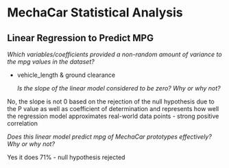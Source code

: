# MechaCar Statistical Analysis

## Linear Regression to Predict MPG

  _Which variables/coefficients provided a non-random amount of variance to the mpg values in the dataset?_

- vehicle_length & ground clearance

  _Is the slope of the linear model considered to be zero? Why or why not?_

No, the slope is not 0 based on the rejection of the null hypothesis due to the P value as well as 
coefficient of determination and represents how well the regression model approximates real-world data points - strong positive correlation 

  _Does this linear model predict mpg of MechaCar prototypes effectively? Why or why not?_
  
  Yes it does 71% - null hypothesis rejected 
